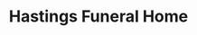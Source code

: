 ---
title: "Hastings Funeral Home"
url: /morgantown/hastings-funeral-home/
shop: funeral directors
---
